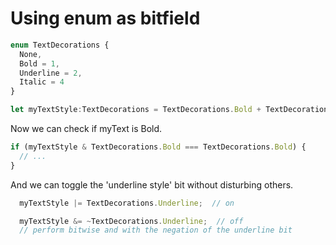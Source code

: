 # Using enum as bitfield

```typescript
enum TextDecorations {
  None,
  Bold = 1,
  Underline = 2,
  Italic = 4
}

let myTextStyle:TextDecorations = TextDecorations.Bold + TextDecorations.Italic;
```

Now we can check if myText is Bold.

```typescript
if (myTextStyle & TextDecorations.Bold === TextDecorations.Bold) {
  // ...
}
```

And we can toggle the 'underline style' bit without disturbing others.

```typescript
  myTextStyle |= TextDecorations.Underline;  // on

  myTextStyle &= ~TextDecorations.Underline;  // off
  // perform bitwise and with the negation of the underline bit
```
